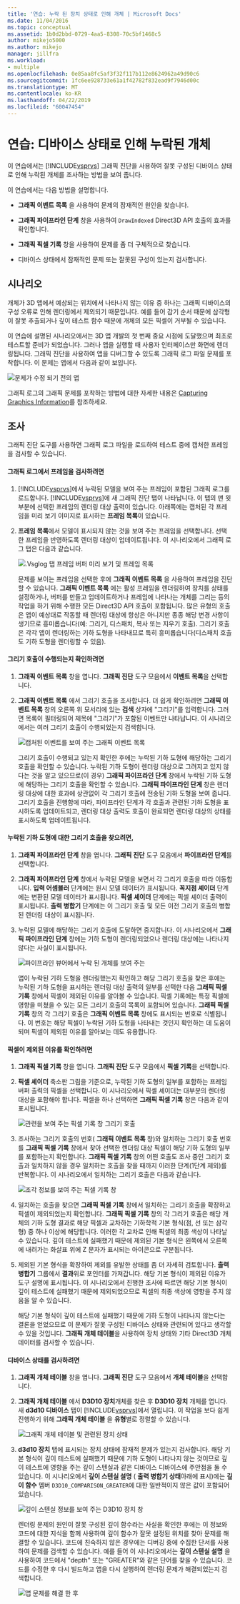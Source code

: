 ```yaml
---
title: '연습: 누락 된 장치 상태로 인해 개체 | Microsoft Docs'
ms.date: 11/04/2016
ms.topic: conceptual
ms.assetid: 1b0d2bbd-0729-4aa5-8308-70c5bf1468c5
author: mikejo5000
ms.author: mikejo
manager: jillfra
ms.workload:
- multiple
ms.openlocfilehash: 0e85aa8fc5af3f32f117b112e8624962a49d90c6
ms.sourcegitcommit: 1fc6ee928733e61a1f42782f832ead9f7946d00c
ms.translationtype: MT
ms.contentlocale: ko-KR
ms.lasthandoff: 04/22/2019
ms.locfileid: "60047454"
---
```

# <a name="walkthrough-missing-objects-due-to-device-state"></a>연습: 디바이스 상태로 인해 누락된 개체
이 연습에서는 [!INCLUDE[vsprvs](../../code-quality/includes/vsprvs_md.md)] 그래픽 진단을 사용하여 잘못 구성된 디바이스 상태로 인해 누락된 개체를 조사하는 방법을 보여 줍니다.

 이 연습에서는 다음 방법을 설명합니다.

- **그래픽 이벤트 목록** 을 사용하여 문제의 잠재적인 원인을 찾습니다.

- **그래픽 파이프라인 단계** 창을 사용하여 `DrawIndexed` Direct3D API 호출의 효과를 확인합니다.

- **그래픽 픽셀 기록** 창을 사용하여 문제를 좀 더 구체적으로 찾습니다.

- 디바이스 상태에서 잠재적인 문제 또는 잘못된 구성이 있는지 검사합니다.

## <a name="scenario"></a>시나리오
 개체가 3D 앱에서 예상되는 위치에서 나타나지 않는 이유 중 하나는 그래픽 디바이스의 구성 오류로 인해 렌더링에서 제외되기 때문입니다. 예를 들어 감기 순서 때문에 삼각형이 잘못 추출되거나 깊이 테스트 함수 때문에 개체의 모든 픽셀이 거부될 수 있습니다.

 이 연습에 설명된 시나리오에서는 3D 앱 개발의 첫 번째 중요 시점에 도달했으며 최초로 테스트할 준비가 되었습니다. 그러나 앱을 실행할 때 사용자 인터페이스만 화면에 렌더링됩니다. 그래픽 진단을 사용하여 앱을 디버그할 수 있도록 그래픽 로그 파일 문제를 포착합니다. 이 문제는 앱에서 다음과 같이 보입니다.

 ![문제가 수정 되기 전의 앱](media/vsg_walkthru1_firstview.png "vsg_walkthru1_firstview")

 그래픽 로그의 그래픽 문제를 포착하는 방법에 대한 자세한 내용은 [Capturing Graphics Information](capturing-graphics-information.md)를 참조하세요.

## <a name="investigation"></a>조사
 그래픽 진단 도구를 사용하면 그래픽 로그 파일을 로드하여 테스트 중에 캡처한 프레임을 검사할 수 있습니다.

#### <a name="to-examine-a-frame-in-a-graphics-log"></a>그래픽 로그에서 프레임을 검사하려면

1. [!INCLUDE[vsprvs](../../code-quality/includes/vsprvs_md.md)]에서 누락된 모델을 보여 주는 프레임이 포함된 그래픽 로그를 로드합니다. [!INCLUDE[vsprvs](../../code-quality/includes/vsprvs_md.md)]에 새 그래픽 진단 탭이 나타납니다. 이 탭의 맨 윗부분에 선택한 프레임의 렌더링 대상 출력이 있습니다. 아래쪽에는 캡처된 각 프레임을 미리 보기 이미지로 표시하는 **프레임 목록**이 있습니다.

2. **프레임 목록**에서 모델이 표시되지 않는 것을 보여 주는 프레임을 선택합니다. 선택한 프레임을 반영하도록 렌더링 대상이 업데이트됩니다. 이 시나리오에서 그래픽 로그 탭은 다음과 같습니다.

    ![.Vsglog 탭 프레임 버퍼 미리 보기 및 프레임 목록](media/vsg_walkthru1_experiment.png "vsg_walkthru1_experiment")

   문제를 보이는 프레임을 선택한 후에 **그래픽 이벤트 목록** 을 사용하여 프레임을 진단할 수 있습니다. **그래픽 이벤트 목록** 에는 활성 프레임을 렌더링하여 장치를 상태를 설정하거나, 버퍼를 만들고 업데이트하거나 프레임에 나타나는 개체를 그리는 등의 작업을 하기 위해 수행한 모든 Direct3D API 호출이 포함됩니다. 많은 유형의 호출은 앱이 예상대로 작동할 때 렌더링 대상에 항상은 아니지만 종종 해당 변경 사항이 생기므로 흥미롭습니다(예: 그리기, 디스패치, 복사 또는 지우기 호출). 그리기 호출은 각각 앱이 렌더링하는 기하 도형을 나타내므로 특히 흥미롭습니다(디스패치 호출도 기하 도형을 렌더링할 수 있음).

#### <a name="to-ensure-that-draw-calls-are-being-made"></a>그리기 호출이 수행되는지 확인하려면

1. **그래픽 이벤트 목록** 창을 엽니다. **그래픽 진단** 도구 모음에서 **이벤트 목록**을 선택합니다.

2. **그래픽 이벤트 목록** 에서 그리기 호출을 조사합니다. 더 쉽게 확인하려면 **그래픽 이벤트 목록** 창의 오른쪽 위 모서리에 있는 **검색** 상자에 "그리기"를 입력합니다. 그러면 목록이 필터링되어 제목에 "그리기"가 포함된 이벤트만 나타납니다. 이 시나리오에서는 여러 그리기 호출이 수행되었는지 검색합니다.

    ![캡처된 이벤트를 보여 주는 그래픽 이벤트 목록](media/vsg_walkthru1_.png "vsg_walkthru1_")

   그리기 호출이 수행되고 있는지 확인한 후에는 누락된 기하 도형에 해당하는 그리기 호출을 확인할 수 있습니다. 누락된 기하 도형이 렌더링 대상으로 그려지고 있지 않다는 것을 알고 있으므로(이 경우) **그래픽 파이프라인 단계** 창에서 누락된 기하 도형에 해당하는 그리기 호출을 확인할 수 있습니다. **그래픽 파이프라인 단계** 창은 렌더링 대상에 대한 효과에 상관없이 각 그리기 호출에 전송된 기하 도형을 보여 줍니다. 그리기 호출을 진행함에 따라, 파이프라인 단계가 각 호출과 관련된 기하 도형을 표시하도록 업데이트되고, 렌더링 대상 출력도 호출이 완료되면 렌더링 대상의 상태를 표시하도록 업데이트됩니다.

#### <a name="to-find-the-draw-call-for-the-missing-geometry"></a>누락된 기하 도형에 대한 그리기 호출을 찾으려면,

1. **그래픽 파이프라인 단계** 창을 엽니다. **그래픽 진단** 도구 모음에서 **파이프라인 단계**를 선택합니다.

2. **그래픽 파이프라인 단계** 창에서 누락된 모델을 보면서 각 그리기 호출을 따라 이동합니다. **입력 어셈블러** 단계에는 원시 모델 데이터가 표시됩니다. **꼭지점 셰이더** 단계에는 변환된 모델 데이터가 표시됩니다. **픽셀 셰이더** 단계에는 픽셀 셰이더 출력이 표시됩니다. **출력 병합기** 단계에는 이 그리기 호출 및 모든 이전 그리기 호출의 병합된 렌더링 대상이 표시됩니다.

3. 누락된 모델에 해당하는 그리기 호출에 도달하면 중지합니다. 이 시나리오에서 **그래픽 파이프라인 단계** 창에는 기하 도형이 렌더링되었으나 렌더링 대상에는 나타나지 않다는 사실이 표시됩니다.

    ![파이프라인 뷰어에서 누락 된 개체를 보여 주는](media/vsg_walkthru1_pipeline.png "vsg_walkthru1_pipeline")

   앱이 누락된 기하 도형을 렌더링했는지 확인하고 해당 그리기 호출을 찾은 후에는 누락된 기하 도형을 표시하는 렌더링 대상 출력의 일부를 선택한 다음 **그래픽 픽셀 기록** 창에서 픽셀이 제외된 이유를 알아볼 수 있습니다. 픽셀 기록에는 특정 픽셀에 영향을 미쳤을 수 있는 모든 그리기 호출의 목록이 포함되어 있습니다. **그래픽 픽셀 기록** 창의 각 그리기 호출은 **그래픽 이벤트 목록** 창에도 표시되는 번호로 식별됩니다. 이 번호는 해당 픽셀이 누락된 기하 도형을 나타내는 것인지 확인하는 데 도움이 되며 픽셀이 제외된 이유를 알아보는 데도 유용합니다.

#### <a name="to-determine-why-the-pixel-was-excluded"></a>픽셀이 제외된 이유를 확인하려면

1. **그래픽 픽셀 기록** 창을 엽니다. **그래픽 진단** 도구 모음에서 **픽셀 기록**을 선택합니다.

2. **픽셀 셰이더** 축소판 그림을 기준으로, 누락된 기하 도형의 일부를 포함하는 프레임버퍼 출력의 픽셀을 선택합니다. 이 시나리오에서 픽셀 셰이더는 대부분의 렌더링 대상을 포함해야 합니다. 픽셀을 하나 선택하면 **그래픽 픽셀 기록** 창은 다음과 같이 표시됩니다.

    ![관련을 보여 주는 픽셀 기록 창 그리기 호출](media/vsg_walkthru1_hist1.png "vsg_walkthru1_hist1")

3. 조사하는 그리기 호출의 번호( **그래픽 이벤트 목록** 창)와 일치하는 그리기 호출 번호를 **그래픽 픽셀 기록** 창에서 찾아 선택한 렌더링 대상 픽셀이 해당 기하 도형의 일부를 포함하는지 확인합니다. **그래픽 픽셀 기록** 창의 어떤 호출도 조사 중인 그리기 호출과 일치하지 않을 경우 일치하는 호출을 찾을 때까지 이러한 단계(1단계 제외)를 반복합니다. 이 시나리오에서 일치하는 그리기 호출은 다음과 같습니다.

    ![조각 정보를 보여 주는 픽셀 기록 창](media/vsg_walkthru1_hist2.png "vsg_walkthru1_hist2")

4. 일치하는 호출을 찾으면 **그래픽 픽셀 기록** 창에서 일치하는 그리기 호출을 확장하고 픽셀이 제외되었는지 확인합니다. **그래픽 픽셀 기록** 창의 각 그리기 호출은 해당 개체의 기하 도형 결과로 해당 픽셀과 교차하는 기하학적 기본 형식(점, 선 또는 삼각형) 중 하나 이상에 해당합니다. 이러한 각 교차로 인해 픽셀의 최종 색상이 나타날 수 있습니다. 깊이 테스트에 실패했기 때문에 제외된 기본 형식은 왼쪽에서 오른쪽에 내려가는 화살표 위에 Z 문자가 표시되는 아이콘으로 구분됩니다.

5. 제외된 기본 형식을 확장하여 제외를 유발한 상태를 좀 더 자세히 검토합니다. **출력 병합기** 그룹에서 **결과**위로 포인터를 가져갑니다. 해당 기본 형식이 제외된 이유가 도구 설명에 표시됩니다. 이 시나리오에서 진행한 조사에 따르면 해당 기본 형식이 깊이 테스트에 실패했기 때문에 제외되었으므로 픽셀의 최종 색상에 영향을 주지 않음을 알 수 있습니다.

   해당 기본 형식이 깊이 테스트에 실패했기 때문에 기하 도형이 나타나지 않는다는 결론을 얻었으므로 이 문제가 잘못 구성된 디바이스 상태와 관련되어 있다고 생각할 수 있을 것입니다. **그래픽 개체 테이블**을 사용하여 장치 상태와 기타 Direct3D 개체 데이터를 검사할 수 있습니다.

#### <a name="to-examine-device-state"></a>디바이스 상태를 검사하려면

1. **그래픽 개체 테이블** 창을 엽니다. **그래픽 진단** 도구 모음에서 **개체 테이블**을 선택합니다.

2. **그래픽 개체 테이블** 에서 **D3D10 장치**개체를 찾은 후 **D3D10 장치** 개체를 엽니다. 새 **d3d10 디바이스** 탭이 [!INCLUDE[vsprvs](../../code-quality/includes/vsprvs_md.md)]에서 열립니다. 이 작업을 보다 쉽게 진행하기 위해 **그래픽 개체 테이블** 을 **유형**별로 정렬할 수 있습니다.

    ![그래픽 개체 테이블 및 관련된 장치 상태](media/vsg_walkthru1_objtable.png "vsg_walkthru1_objtable")

3. **d3d10 장치** 탭에 표시되는 장치 상태에 잠재적 문제가 있는지 검사합니다. 해당 기본 형식이 깊이 테스트에 실패했기 때문에 기하 도형이 나타나지 않는 것이므로 깊이 테스트에 영향을 주는 깊이 스텐실과 같은 디바이스 디바이스에 주안점을 둘 수 있습니다. 이 시나리오에서 **깊이 스텐실 설명** ( **출력 병합기 상태**아래에 표시)에는 **깊이 함수** 멤버 `D3D10_COMPARISON_GREATER`에 대한 일반적이지 않은 값이 포함되어 있습니다.

    ![깊이 스텐실 정보를 보여 주는 D3D10 장치 창](media/vsg_walkthru1_devicestate.png "vsg_walkthru1_devicestate")

   렌더링 문제의 원인이 잘못 구성된 깊이 함수라는 사실을 확인한 후에는 이 정보와 코드에 대한 지식을 함께 사용하여 깊이 함수가 잘못 설정된 위치를 찾아 문제를 해결할 수 있습니다. 코드에 친숙하지 않은 경우에는 디버깅 중에 수집한 단서를 사용하여 문제를 검색할 수 있습니다. 예를 들어 이 시나리오에서는 **깊이 스텐실 설명** 을 사용하여 코드에서 "depth" 또는 "GREATER"와 같은 단어를 찾을 수 있습니다. 코드를 수정한 후 다시 빌드하고 앱을 다시 실행하여 렌더링 문제가 해결되었는지 검색합니다.

   ![앱 문제를 해결 한 후](media/vsg_walkthru1_finalview.png "vsg_walkthru1_finalview")